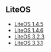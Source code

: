 ## LiteOS
* [LiteOS 1.4.5](https://images.tuyaus.com/rms-static/f5b792d0-e931-11eb-815d-e39234ce96ff-1626768635005.tar.gz?tyName=tuya_ipc_sdk_4.9.6_liteos-1.4.5.tar.gz)
* [LiteOS 1.4.6](https://images.tuyaus.com/rms-static/f5bbffa0-e931-11eb-b60d-0f9713885502-1626768635034.tar.gz?tyName=tuya_ipc_sdk_4.9.6_liteos-1.4.6.tar.gz)
* [LiteOS 3.2.3](https://images.tuyaus.com/rms-static/f5bbffa1-e931-11eb-b60d-0f9713885502-1626768635034.tar.gz?tyName=tuya_ipc_sdk_4.9.6_liteos-3.2.3.tar.gz)
* [LiteOS 3.3.1](https://images.tuyaus.com/rms-static/f5b9dcc0-e931-11eb-b60d-0f9713885502-1626768635020.tar.gz?tyName=tuya_ipc_sdk_4.9.6_liteos-3.3.1.tar.gz)
